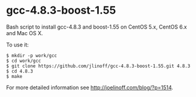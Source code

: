 gcc-4.8.3-boost-1.55
====================

Bash script to install gcc-4.8.3 and boost-1.55 on CentOS 5.x, CentOS 6.x and Mac OS X.

To use it:

    $ mkdir -p work/gcc
    $ cd work/gcc
    $ git clone https://github.com/jlinoff/gcc-4.8.3-boost-1.55.git 4.8.3
    $ cd 4.8.3
    $ make

For more detailed information see http://joelinoff.com/blog/?p=1514.

